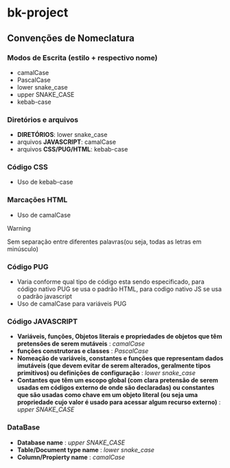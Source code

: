 # bk-project
## Convenções de Nomeclatura  
### Modos de Escrita (estilo + respectivo nome) 
- camalCase
- PascalCase
- lower snake_case
- upper SNAKE_CASE
- kebab-case
### Diretórios e arquivos 
- **DIRETÓRIOS**: lower snake_case
- arquivos **JAVASCRIPT**: camalCase
- arquivos **CSS/PUG/HTML**: kebab-case

### Código CSS 
- Uso de kebab-case

### Marcações HTML 
- Uso de camalCase
> [!WARNING]
> Sem separação entre diferentes palavras(ou seja, todas as letras em minúsculo)

### Código PUG  
- Varia conforme qual tipo de código esta sendo especificado, para código nativo PUG se usa o padrão HTML, para codigo nativo JS se usa o padrão javascript
-  Uso de camalCase para variáveis PUG

### Código JAVASCRIPT  
- **Variáveis, funções, Objetos literais e propriedades de objetos que têm pretensões de serem mutáveis** : *camalCase*
- **funções construtoras e classes** : *PascalCase*
- **Nomeação de variáveis, constantes e funções que representam dados imutáveis (que devem evitar de serem alterados, geralmente tipos primitivos) ou definições de configuração** : *lower snake_case*
-  **Contantes que têm um escopo global (com clara pretensão de serem usadas em códigos externo de onde são declaradas) ou constantes que são usadas como chave em um objeto literal (ou seja uma propriedade cujo valor é usado para acessar algum recurso externo)** : *upper SNAKE_CASE*

### DataBase

- **Database name** : *upper SNAKE_CASE*
- **Table/Document type name** : *lower snake_case*
- **Column/Propierty name** : *camalCase*
